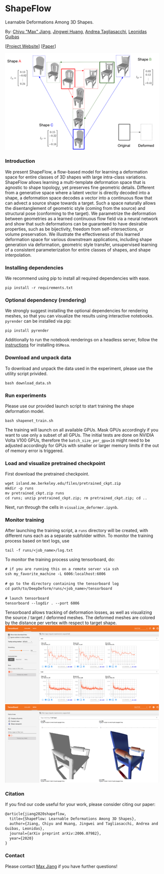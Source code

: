 # ShapeFlow
Learnable Deformations Among 3D Shapes.
 
By: [Chiyu "Max" Jiang](http://maxjiang.ml/), [Jingwei Huang](http://stanford.edu/~jingweih/), [Andrea Tagliasacchi](http://gfx.uvic.ca/people/ataiya/), [Leonidas Guibas](https://geometry.stanford.edu/member/guibas/)

\[[Project Website]()\] \[[Paper]()\]
 
![teaser](doc/teaser.png "shapeflow_teaser")

### Introduction
We present ShapeFlow, a flow-based model for learning a deformation space for entire classes of 3D shapes with large intra-class variations. ShapeFlow allows learning a multi-template deformation space that is agnostic to shape topology, yet preserves fine geometric details. Different from a generative space where a latent vector is directly decoded into a shape, a deformation space decodes a vector into a continuous flow that can advect a source shape towards a target. Such a space naturally allows the disentanglement of geometric style (coming from the source) and structural pose (conforming to the target). We parametrize the deformation between geometries as a learned continuous flow field via a neural network and show that such deformations can be guaranteed to have desirable properties, such as be bijectivity, freedom from self-intersections, or volume preservation. We illustrate the effectiveness of this learned deformation space for various downstream applications, including shape generation via deformation, geometric style transfer, unsupervised learning of a consistent parameterization for entire classes of shapes, and shape interpolation.

### Installing dependencies
We recommend using pip to install all required dependencies with ease.
```
pip install -r requirements.txt
```

### Optional dependency (rendering)
We strongly suggest installing the optional dependencies for rendering meshes, so that you can visualize the results using interactive notebooks.
`pyrender` can be installed via pip:
```
pip install pyrender
```

Additionally to run the notebook renderings on a headless server, follow the [instructions](https://pyrender.readthedocs.io/en/latest/install/#python-installation) for installing `OSMesa`.

### Download and unpack data
To download and unpack the data used in the experiment, please use the utility script privided.
```
bash download_data.sh
```

### Run experiments
Please use our provided launch script to start training the shape deformation model.
```
bash shapenet_train.sh
```

The training will launch on all available GPUs. Mask GPUs accordingly if you want to use only a subset of all GPUs. The initial tests are done on NVIDIA Volta V100 GPUs, therefore the `batch_size_per_gpu=16` might need to be adjusted accordingly for GPUs with smaller or larger memory limits if the out of memory error is triggered.

### Load and visualize pretrained checkpoint
First download the pretrained checkpoint.
```
wget island.me.berkeley.edu/files/pretrained_ckpt.zip
mkdir -p runs
mv pretrained_ckpt.zip runs
cd runs; unzip pretrained_ckpt.zip; rm pretrained_ckpt.zip; cd ..
```

Next, run through the cells in `visualize_deformer.ipynb`.

### Monitor training
After launching the training script, a `runs` directory will be created, with different runs each as a separate subfolder within. To monitor the training process based on text logs, use
```
tail -f runs/<job_name>/log.txt
```

To monitor the training process using tensorboard, do:
```
# if you are running this on a remote server via ssh
ssh my_favorite_machine -L 6006:localhost:6006

# go to the directory containing the tensorboard log
cd path/to/DeepDeform/runs/<job_name>/tensorboard

# launch tensorboard
tensorboard --logdir . --port 6006
```
Tensorboard allows tracking of deformation losses, as well as visualizing the source / target / deformed meshes. The deformed meshes are colored by the distance per vertex with respect to target shape.
![tb_loss](doc/tb_losses.png "tensorboard losses")
![tb_loss](doc/tb_meshes.png "tensorboard meshes")


### Citation
If you find our code useful for your work, please consider citing our paper:
```
@article{jiang2020shapeflow,
  title={ShapeFlow: Learnable Deformations Among 3D Shapes},
  author={Jiang, Chiyu and Huang, Jingwei and Tagliasacchi, Andrea and Guibas, Leonidas},
  journal={arXiv preprint arXiv:2006.07982},
  year={2020}
}
```

### Contact
Please contact [Max Jiang](mailto:maxjiang93@gmail.com) if you have further questions!
